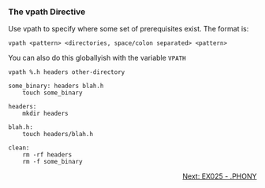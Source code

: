 ### The vpath Directive
Use vpath to specify where some set of prerequisites exist. The format is: 

`vpath <pattern> <directories, space/colon separated> <pattern>`

You can also do this globallyish with the variable `VPATH`

```make
vpath %.h headers other-directory

some_binary: headers blah.h
	touch some_binary

headers:
	mkdir headers

blah.h:
	touch headers/blah.h

clean:
	rm -rf headers
	rm -f some_binary
```

<p align="right">
	<a href="https://github.com/AmrElsayyad/makefile-tutorial/tree/main/EX025%20-%20.PHONY" id="EX025">
		Next: EX025 - .PHONY
	</a>
</p>
